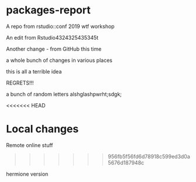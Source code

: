 # packages-report
A repo from rstudio::conf 2019 wtf workshop

An edit from Rstudio4324325435345t

Another change - from GitHub this time




a whole bunch of changes in various places

this is all a terrible idea



REGRETS!!!


a bunch of random letters alshglashpwrht;sdgk;


<<<<<<< HEAD

Local changes 
=======
Remote online stuff 
>>>>>>> 956fb5f56fd6d78918c599ed3d0a5676d187948c


hermione version
